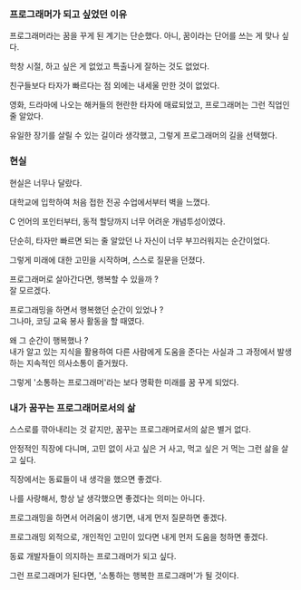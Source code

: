 ### 프로그래머가 되고 싶었던 이유
프로그래머라는 꿈을 꾸게 된 계기는 단순했다. 아니, 꿈이라는 단어를 쓰는 게 맞나 싶다.

학창 시절, 하고 싶은 게 없었고 특출나게 잘하는 것도 없었다.

친구들보다 타자가 빠르다는 점 외에는 내세울 만한 것이 없었다.

영화, 드라마에 나오는 해커들의 현란한 타자에 매료되었고, 프로그래머는 그런 직업인 줄 알았다.

유일한 장기를 살릴 수 있는 길이라 생각했고, 그렇게 프로그래머의 길을 선택했다.

### 현실

현실은 너무나 달랐다.

대학교에 입학하여 처음 접한 전공 수업에서부터 벽을 느꼈다.

C 언어의 포인터부터, 동적 할당까지 너무 어려운 개념투성이였다.

단순히, 타자만 빠르면 되는 줄 알았던 나 자신이 너무 부끄러워지는 순간이었다.

그렇게 미래에 대한 고민을 시작하며, 스스로 질문을 던졌다.

프로그래머로 살아간다면, 행복할 수 있을까 ?
<br> 잘 모르겠다.

프로그래밍을 하면서 행복했던 순간이 있었나 ?
<br> 그나마, 코딩 교육 봉사 활동을 할 때였다.

왜 그 순간이 행복했나 ? 
<br> 내가 알고 있는 지식을 활용하여 다른 사람에게 도움을 준다는 사실과 그 과정에서 발생하는 지속적인 의사소통이 즐거웠다.

그렇게 '소통하는 프로그래머'라는 보다 명확한 미래를 꿈 꾸게 되었다.

### 내가 꿈꾸는 프로그래머로서의 삶

스스로를 깎아내리는 것 같지만, 꿈꾸는 프로그래머로서의 삶은 별거 없다.

안정적인 직장에 다니며, 고민 없이 사고 싶은 거 사고, 먹고 싶은 거 먹는 그런 삶을 살고 싶다.

직장에서는 동료들이 내 생각을 했으면 좋겠다.

나를 사랑해서, 항상 날 생각했으면 좋겠다는 의미는 아니다.

프로그래밍을 하면서 어려움이 생기면, 내게 먼저 질문하면 좋겠다.

프로그래밍 외적으로, 개인적인 고민이 있다면 내게 먼저 도움을 청하면 좋겠다.

동료 개발자들이 의지하는 프로그래머가 되고 싶다.

그런 프로그래머가 된다면, '소통하는 행복한 프로그래머'가 될 것이다.
